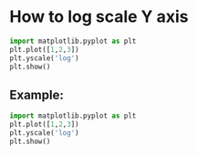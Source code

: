 # How to log scale Y axis

```python
import matplotlib.pyplot as plt
plt.plot([1,2,3])
plt.yscale('log')
plt.show()
```


## Example: 
```python
import matplotlib.pyplot as plt
plt.plot([1,2,3])
plt.yscale('log')
plt.show()
```

